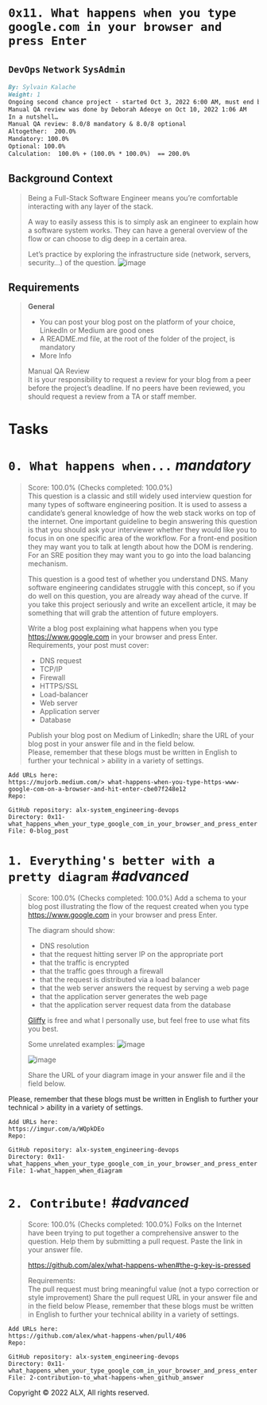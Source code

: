 # **`0x11. What happens when you type google.com in your browser and press Enter`**  
## **`DevOps`** **`Network`** **`SysAdmin`** 
```md
By: Sylvain Kalache
Weight: 1
Ongoing second chance project - started Oct 3, 2022 6:00 AM, must end by Oct 17, 2022 6:00 AM
Manual QA review was done by Deborah Adeoye on Oct 10, 2022 1:06 AM
In a nutshell…
Manual QA review: 8.0/8 mandatory & 8.0/8 optional
Altogether:  200.0%
Mandatory: 100.0%
Optional: 100.0%
Calculation:  100.0% + (100.0% * 100.0%)  == 200.0%
```
## **Background Context**
> Being a Full-Stack Software Engineer means you’re comfortable interacting with any layer of the stack.
> 
> A way to easily assess this is to simply ask an engineer to explain how a software system works. They can have a general overview of the flow or can choose to dig deep in a certain area.
> 
> Let’s practice by exploring the infrastructure side (network, servers, security…) of the question.
![image](https://user-images.githubusercontent.com/95404943/194835238-73ce14ab-2468-4841-a78e-f9e7efe41b46.png)
## **Requirements**
> **General**  
> - You can post your blog post on the platform of your choice, LinkedIn or Medium are good ones  
> - A README.md file, at the root of the folder of the project, is mandatory  
> - More Info
>  
> Manual QA Review  
> It is your responsibility to request a review for your blog from a peer before the project’s deadline. If no peers have been reviewed, you should request a review from a TA or staff member.  
# Tasks
# **`0. What happens when...`** *mandatory*
> Score: 100.0% (Checks completed: 100.0%)  
> This question is a classic and still widely used interview question for many types of software engineering position. It is used to assess a candidate’s general knowledge of how the web stack works on top of the internet. One important guideline to begin answering this question is that you should ask your interviewer whether they would like you to focus in on one specific area of the workflow. For a front-end position they may want you to talk at length about how the DOM is rendering. For an SRE position they may want you to go into the load balancing mechanism.
> 
> This question is a good test of whether you understand DNS. Many software engineering candidates struggle with this concept, so if you do well on this question, you are already way ahead of the curve. If you take this project seriously and write an excellent article, it may be something that will grab the attention of future employers.
> 
> Write a blog post explaining what happens when you type https://www.google.com in your browser and press Enter.
> Requirements, your post must cover:
> - DNS request  
> - TCP/IP  
> - Firewall  
> - HTTPS/SSL  
> - Load-balancer  
> - Web server  
> - Application server  
> - Database  
>
> Publish your blog post on Medium of LinkedIn; share the URL of your blog post in your answer file and in the field below.  
> Please, remember that these blogs must be written in English to further your technical > ability in a variety of settings.  
```
Add URLs here:
https://mujorb.medium.com/> what-happens-when-you-type-https-www-google-com-on-a-browser-and-hit-enter-cbe07f248e12 
Repo:

GitHub repository: alx-system_engineering-devops
Directory: 0x11-what_happens_when_your_type_google_com_in_your_browser_and_press_enter
File: 0-blog_post
```
# **`1. Everything's better with a pretty diagram`** *#advanced*
> Score: 100.0% (Checks completed: 100.0%)
> Add a schema to your blog post illustrating the flow of the request created when you type https://www.google.com in your browser and press Enter.
> 
> The diagram should show:
> - DNS resolution  
> - that the request hitting server IP on the appropriate port  
> - that the traffic is encrypted  
> - that the traffic goes through a firewall  
> - that the request is distributed via a load balancer  
> - that the web server answers the request by serving a web page  
> - that the application server generates the web page  
> - that the application server request data from the database  
> 
> [Gliffy](https://www.gliffy.com) is free and what I personally use, but feel free to use what fits you best.
> 
> Some unrelated examples:
> ![image](https://user-images.githubusercontent.com/95404943/194836051-89b7d63f-8af4-47fa-b406-23725aae366d.png)
> 
> ![image](https://user-images.githubusercontent.com/95404943/194836301-844a7768-7b96-46e8-a373-53c6c5608f8e.png)
> 
> Share the URL of your diagram image in your answer file and il the field below.

Please, remember that these blogs must be written in English to further your technical > ability in a variety of settings.
```
Add URLs here:
https://imgur.com/a/WQpkDEo 
Repo:

GitHub repository: alx-system_engineering-devops
Directory: 0x11-what_happens_when_your_type_google_com_in_your_browser_and_press_enter
File: 1-what_happen_when_diagram
```
# **`2. Contribute!`** *#advanced*
> Score: 100.0% (Checks completed: 100.0%)
> Folks on the Internet have been trying to put together a comprehensive answer to the question. Help them by submitting a pull request. Paste the link in your answer file.
> 
> https://github.com/alex/what-happens-when#the-g-key-is-pressed
> 
> Requirements:  
> The pull request must bring meaningful value (not a typo correction or style improvement)
> Share the pull request URL in your answer file and in the field below
> Please, remember that these blogs must be written in English to further your technical ability in a variety of settings.
```
Add URLs here:
https://github.com/alex/what-happens-when/pull/406 
Repo:

GitHub repository: alx-system_engineering-devops
Directory: 0x11-what_happens_when_your_type_google_com_in_your_browser_and_press_enter
File: 2-contribution-to_what-happens-when_github_answer
```
Copyright © 2022 ALX, All rights reserved.
